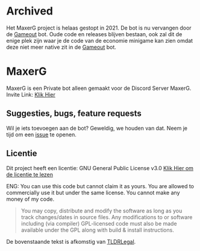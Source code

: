 # Archived
Het MaxerG project is helaas gestopt in 2021. De bot is nu vervangen door de [Gameout](https://github.com/GameFreakBaree/GameOut) bot. Oude code en releases blijven bestaan, ook zal dit de enige plek zijn waar je de code van de economie minigame kan zien omdat deze niet meer native zit in de [Gameout](https://github.com/GameFreakBaree/GameOut) bot.

# MaxerG
MaxerG is een Private bot alleen gemaakt voor de Discord Server MaxerG. Invite Link: [Klik Hier](https://discord.gg/69urKvj)

## Suggesties, bugs, feature requests
Wil je iets toevoegen aan de bot? Geweldig, we houden van dat. Neem je tijd om een [issue](https://github.com/GameFreakBaree/MaxerG/issues) te openen.

## Licentie
Dit project heeft een licentie: GNU General Public License v3.0 [Klik Hier om de licentie te lezen](https://github.com/GameFreakBaree/MaxerG/blob/master/LICENSE)

ENG: You can use this code but cannot claim it as yours. You are allowed to commercially use it but under the same license. You cannot make any money of my code.

> You may copy, distribute and modify the software as long as you track changes/dates in source files. Any modifications to or software including (via compiler) GPL-licensed code must also be made available under the GPL along with build & install instructions.

De bovenstaande tekst is afkomstig van [TLDRLegal](https://tldrlegal.com/license/gnu-general-public-license-v3-(gpl-3)).
